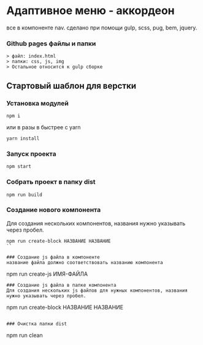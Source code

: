 # Адаптивное меню - аккордеон
все в компоненте nav.
сделано при помощи gulp, scss, pug, bem, jquery.
### Github pages файлы и папки
```
> файл: index.html
> папки: css, js, img
> Остальное относится к gulp сборке
```

## Стартовый шаблон для верстки

### Установка модулей
```
npm i
```
или в разы в быстрее c yarn
```
yarn install
```

### Запуск проекта
```
npm start
```

### Собрать проект в папку dist
```
npm run build
```

### Создание нового компонента
Для создания нескольких компонентов, названия нужно указывать через пробел.
```
npm run create-block НАЗВАНИЕ НАЗВАНИЕ
``

### Создание js файла в компоненте
название файла должно соответствовать названию компонента
```
npm run create-js ИМЯ-ФАЙЛА
```
### Создание js файла в папке компонента
Для создания нескольких js файлов для нужных компонентов, названия нужно указывать через пробел.
```
npm run create-block НАЗВАНИЕ НАЗВАНИЕ
```

### Очистка папки dist
```
npm run clean
```
